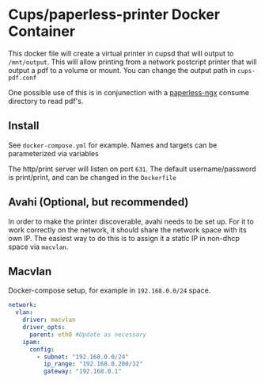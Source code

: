# Cups/paperless-printer Docker Container

This docker file will create a virtual printer in cupsd that will output to `/mnt/output`. This will allow printing
from a network postcript printer that will output a pdf to a volume or mount. You can change the output path in `cups-pdf.conf`

One possible use of this is in conjunection with a [paperless-ngx](https://github.com/paperless-ngx/paperless-ngx) consume directory
to read pdf's.

## Install

See `docker-compose.yml` for example. Names and targets can be parameterized via variables

The http/print server will listen on port `631`. The default username/password is print/print, and can be changed in the `Dockerfile`

## Avahi (Optional, but recommended)

In order to make the printer discoverable, avahi needs to be set up.  For it to work correctly on the network, it should share the network space
with its own IP.  The easiest way to do this is to assign it a static IP in non-dhcp space via `macvlan`.

## Macvlan

Docker-compose setup, for example in `192.168.0.0/24` space.

```yaml
network:
  vlan:
    driver: macvlan
    driver_opts:
      parent: eth0 #Update as necessary
    ipam:
      config:
        - subnet: "192.168.0.0/24"
          ip_range: "192.168.0.200/32"
          gateway: "192.168.0.1"
```
